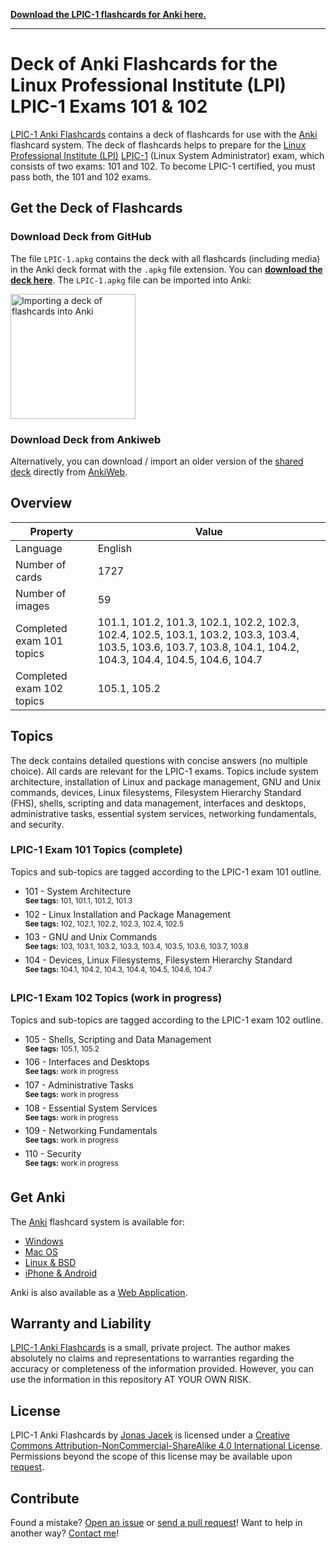 **[Download the LPIC-1 flashcards for Anki here.](https://github.com/jonasjacek/lpic-1-anki-flashcards/raw/master/LPIC-1.apkg)**

--- 

# Deck of Anki Flashcards for the Linux Professional Institute (LPI) LPIC-1 Exams 101 & 102

[LPIC-1 Anki Flashcards](https://github.com/jonasjacek/lpic-1-anki-flashcards) contains a deck of flashcards for use with the [Anki](http://ankisrs.net/) flashcard system. The deck of flashcards helps to prepare for the [Linux Professional Institute (LPI)](https://www.lpi.org/) [LPIC-1](http://www.lpi.org/our-certifications/lpic-1-overview) (Linux System Administrator) exam, which consists of two exams: 101 and 102. To become LPIC-1 certified, you must pass both, the 101 and 102 exams. 

## Get the Deck of Flashcards
### Download Deck from GitHub
The file `LPIC-1.apkg` contains the deck with all flashcards (including media) in the Anki deck format with the `.apkg` file extension. You can **[download the deck here](https://github.com/jonasjacek/lpic-1-anki-flashcards/raw/master/LPIC-1.apkg)**. The `LPIC-1.apkg` file can be imported into Anki:

<img src="https://github.com/jonasjacek/lpic-1-anki-flashcards/blob/master/import-deck.jpg" width=200 alt="Importing a deck of flashcards into Anki">

### Download Deck from Ankiweb
Alternatively, you can download / import an older version of the [shared deck](https://ankiweb.net/shared/info/575656891) directly from [AnkiWeb](https://ankiweb.net/).

## Overview

Property | Value
------------ | -------------
Language | English
Number of cards | 1727
Number of images | 59
Completed exam 101 topics | 101.1, 101.2, 101.3, 102.1, 102.2, 102.3, 102.4, 102.5, 103.1, 103.2, 103.3, 103.4, 103.5, 103.6, 103.7, 103.8, 104.1, 104.2, 104.3, 104.4, 104.5, 104.6, 104.7
Completed exam 102 topics | 105.1, 105.2

## Topics

The deck contains detailed questions with concise answers (no multiple choice). All cards are relevant for the LPIC-1 exams. Topics include system architecture, installation of Linux and package management, GNU and Unix commands, devices, Linux filesystems, Filesystem Hierarchy Standard (FHS), shells, scripting and data management, interfaces and desktops, administrative tasks, essential system services, networking fundamentals, and security.

### LPIC-1 Exam 101 Topics (complete)

Topics and sub-topics are tagged according to the LPIC-1 exam 101 outline.

- 101 - System Architecture  
  <sup>**See tags:** 101, 101.1, 101.2, 101.3</sup>
- 102 - Linux Installation and Package Management  
  <sup>**See tags:** 102, 102.1, 102.2, 102.3, 102.4, 102.5</sup>
- 103 - GNU and Unix Commands  
  <sup>**See tags:** 103, 103.1, 103.2, 103.3, 103.4, 103.5, 103.6, 103.7, 103.8</sup>
- 104 - Devices, Linux Filesystems, Filesystem Hierarchy Standard  
  <sup>**See tags:** 104.1, 104.2, 104.3, 104.4, 104.5, 104.6, 104.7</sup>

### LPIC-1 Exam 102 Topics (work in progress)

Topics and sub-topics are tagged according to the LPIC-1 exam 102 outline.

- 105 - Shells, Scripting and Data Management  
  <sup>**See tags:** 105.1, 105.2</sup>
- 106 - Interfaces and Desktops  
  <sup>**See tags:** work in progress</sup>
- 107 - Administrative Tasks  
  <sup>**See tags:** work in progress</sup>
- 108 - Essential System Services  
  <sup>**See tags:** work in progress</sup>
- 109 - Networking Fundamentals  
  <sup>**See tags:** work in progress</sup>
- 110 - Security  
  <sup>**See tags:** work in progress</sup>

## Get Anki

The [Anki](https://apps.ankiweb.net/) flashcard system is available for:

- [Windows](https://apps.ankiweb.net/#windows)
- [Mac OS](https://apps.ankiweb.net/#mac)
- [Linux & BSD](https://apps.ankiweb.net/#linux)
- [iPhone & Android](https://apps.ankiweb.net/#ios)

Anki is also available as a [Web Application](https://apps.ankiweb.net/).

## Warranty and Liability
[LPIC-1 Anki Flashcards](https://github.com/jonasjacek/lpic-1-anki-flashcards) is a small, private project. The author makes absolutely no claims and representations to warranties regarding the accuracy or completeness of the information provided. However, you can use the information in this repository AT YOUR OWN RISK.

## License

<span xmlns:dct="http://purl.org/dc/terms/" href="http://purl.org/dc/dcmitype/Text" property="dct:title" rel="dct:type">LPIC-1 Anki Flashcards</span> by <a xmlns:cc="http://creativecommons.org/ns#" href="https://github.com/jonasjacek/lpic-1-anki-flashcards" property="cc:attributionName" rel="cc:attributionURL">Jonas Jacek</a> is licensed under a <a rel="license" href="http://creativecommons.org/licenses/by-nc-sa/4.0/">Creative Commons Attribution-NonCommercial-ShareAlike 4.0 International License</a>. Permissions beyond the scope of this license may be available upon <a xmlns:cc="http://creativecommons.org/ns#" href="https://www.jonas.me/contact" rel="cc:morePermissions">request</a>.

## Contribute

Found a mistake? [Open an issue](https://github.com/jonasjacek/lpic-1-anki-flashcards/issues) or [send a pull request](https://github.com/jonasjacek/lpic-1-anki-flashcards/pulls)! Want to help in another way? [Contact me](https://www.jonas.me/contact)!
